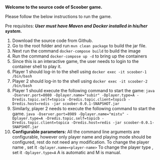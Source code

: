 **Welcome to the source code of Scoober game.**

Please follow the below instructions to run the game.

Pre requisites:
***User must have Maven and Docker installed in his/her system.***

1) Download the source code from Github.
2) Go to the root folder and run `mvn clean package` to build the jar file.
3) Next run the command `docker-compose build` to build the image
4) Run the command `docker-compose up -d` to bring up the containers
5) Since this is an interactive game, the user needs to login to the
container shell to play it.
6) Player 1 should log-in to the shell using `docker exec -it scoober-1 /bin/bash`
7) Player 2 should log-in to the shell using `docker exec -it scoober-2 /bin/bash`
8) Player 1 should execute the following command to start the game:
`java -Dserver.port=8080 -Dplayer.name="subir" -Dplayer.type=A -Dredis.topic.self=topica -Dredis.topic.client=topicb -Dredis.host=redis -jar scoober-0.0.1-SNAPSHOT.jar`
9) Similarly, player 2 needs to execute the following command to start the game.
`java -Dserver.port=8989 -Dplayer.name="mistu" -Dplayer.type=A -Dredis.topic.self=topicb -Dredis.topic.client=topica -Dredis.host=redis -jar scoober-0.0.1-SNAPSHOT.jar`
10) **Configurable parameters:** All the command line arguments are configurable, however only player name and playing mode should be configured, rest do not need any modification.
    To change the player name , set it `-Dplayer.name=<player-name>`
    To change the player type , set it `-Dplayer.type=A`
    A is automatic and M is manual.